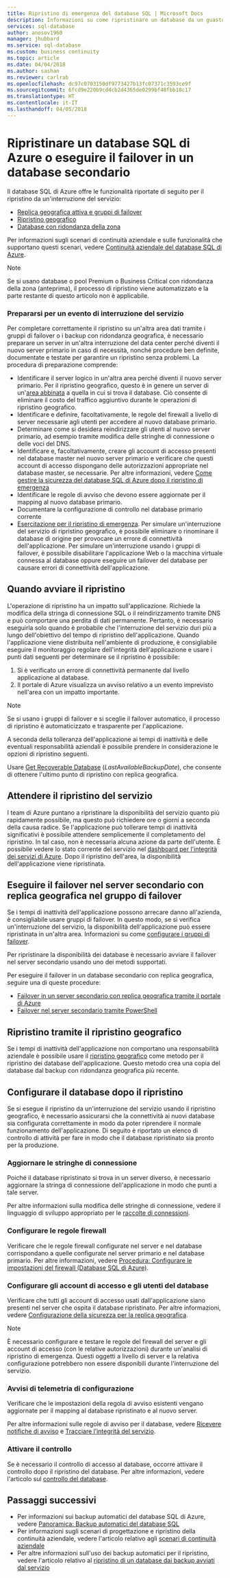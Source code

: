 ```yaml
---
title: Ripristino di emergenza del database SQL | Microsoft Docs
description: Informazioni su come ripristinare un database da un guasto o un'interruzione del servizio del data center a livello di area con le funzionalità di replica geografica attiva e ripristino geografico del database SQL.
services: sql-database
author: anosov1960
manager: jhubbard
ms.service: sql-database
ms.custom: business continuity
ms.topic: article
ms.date: 04/04/2018
ms.author: sashan
ms.reviewer: carlrab
ms.openlocfilehash: dc97c0703150df9773427b13fc07371c3593ce9f
ms.sourcegitcommit: 6fcd9e220b9cd4cb2d4365de0299bf48fbb18c17
ms.translationtype: HT
ms.contentlocale: it-IT
ms.lasthandoff: 04/05/2018
---
```

# <a name="restore-an-azure-sql-database-or-failover-to-a-secondary"></a>Ripristinare un database SQL di Azure o eseguire il failover in un database secondario
Il database SQL di Azure offre le funzionalità riportate di seguito per il ripristino da un'interruzione del servizio:

* [Replica geografica attiva e gruppi di failover](sql-database-geo-replication-overview.md)
* [Ripristino geografico](sql-database-recovery-using-backups.md#point-in-time-restore)
* [Database con ridondanza della zona](sql-database-high-availability.md)

Per informazioni sugli scenari di continuità aziendale e sulle funzionalità che supportano questi scenari, vedere [Continuità aziendale del database SQL di Azure](sql-database-business-continuity.md).

> [!NOTE]
> Se si usano database o pool Premium o Business Critical con ridondanza della zona (anteprima), il processo di ripristino viene automatizzato e la parte restante di questo articolo non è applicabile. 

### <a name="prepare-for-the-event-of-an-outage"></a>Prepararsi per un evento di interruzione del servizio
Per completare correttamente il ripristino su un'altra area dati tramite i gruppi di failover o i backup con ridondanza geografica, è necessario preparare un server in un'altra interruzione del data center perché diventi il nuovo server primario in caso di necessità, nonché procedure ben definite, documentate e testate per garantire un ripristino senza problemi. La procedura di preparazione comprende:

* Identificare il server logico in un'altra area perché diventi il nuovo server primario. Per il ripristino geografico, questo è in genere un server di un'[area abbinata](../best-practices-availability-paired-regions.md) a quella in cui si trova il database. Ciò consente di eliminare il costo del traffico aggiuntivo durante le operazioni di ripristino geografico.
* Identificare e definire, facoltativamente, le regole del firewall a livello di server necessarie agli utenti per accedere al nuovo database primario.
* Determinare come si desidera reindirizzare gli utenti al nuovo server primario, ad esempio tramite modifica delle stringhe di connessione o delle voci del DNS.
* Identificare e, facoltativamente, creare gli account di accesso presenti nel database master nel nuovo server primario e verificare che questi account di accesso dispongano delle autorizzazioni appropriate nel database master, se necessarie. Per altre informazioni, vedere [Come gestire la sicurezza del database SQL di Azure dopo il ripristino di emergenza](sql-database-geo-replication-security-config.md)
* Identificare le regole di avviso che devono essere aggiornate per il mapping al nuovo database primario.
* Documentare la configurazione di controllo nel database primario corrente
* [Esercitazione per il ripristino di emergenza](sql-database-disaster-recovery-drills.md). Per simulare un'interruzione del servizio di ripristino geografico, è possibile eliminare o rinominare il database di origine per provocare un errore di connettività dell'applicazione. Per simulare un'interruzione usando i gruppi di failover, è possibile disabilitare l'applicazione Web o la macchina virtuale connessa al database oppure eseguire un failover del database per causare errori di connettività dell'applicazione.

## <a name="when-to-initiate-recovery"></a>Quando avviare il ripristino
L'operazione di ripristino ha un impatto sull'applicazione. Richiede la modifica della stringa di connessione SQL o il reindirizzamento tramite DNS e può comportare una perdita di dati permanente. Pertanto, è necessario eseguirla solo quando è probabile che l'interruzione del servizio duri più a lungo dell'obiettivo del tempo di ripristino dell'applicazione. Quando l'applicazione viene distribuita nell'ambiente di produzione, è consigliabile eseguire il monitoraggio regolare dell'integrità dell'applicazione e usare i punti dati seguenti per determinare se il ripristino è possibile:

1. Si è verificato un errore di connettività permanente dal livello applicazione al database.
2. Il portale di Azure visualizza un avviso relativo a un evento imprevisto nell'area con un impatto importante.

> [!NOTE]
> Se si usano i gruppi di failover e si sceglie il failover automatico, il processo di ripristino è automaticizzato e trasparente per l'applicazione. 

A seconda della tolleranza dell'applicazione ai tempi di inattività e delle eventuali responsabilità aziendali è possibile prendere in considerazione le opzioni di ripristino seguenti.

Usare [Get Recoverable Database](https://msdn.microsoft.com/library/dn800985.aspx) (*LastAvailableBackupDate*), che consente di ottenere l'ultimo punto di ripristino con replica geografica.

## <a name="wait-for-service-recovery"></a>Attendere il ripristino del servizio
I team di Azure puntano a ripristinare la disponibilità del servizio quanto più rapidamente possibile, ma questo può richiedere ore o giorni a seconda della causa radice.  Se l'applicazione può tollerare tempi di inattività significativi è possibile attendere semplicemente il completamento del ripristino. In tal caso, non è necessaria alcuna azione da parte dell'utente. È possibile vedere lo stato corrente del servizio nel [dashboard per l'integrità dei servizi di Azure](https://azure.microsoft.com/status/). Dopo il ripristino dell'area, la disponibilità dell'applicazione viene ripristinata.

## <a name="fail-over-to-geo-replicated-secondary-server-in-the-failover-group"></a>Eseguire il failover nel server secondario con replica geografica nel gruppo di failover
Se i tempi di inattività dell'applicazione possono arrecare danno all'azienda, è consigliabile usare gruppi di failover. In questo modo, se si verifica un'interruzione del servizio, la disponibilità dell'applicazione può essere ripristinata in un'altra area. Informazioni su come [configurare i gruppi di failover](sql-database-geo-replication-portal.md).

Per ripristinare la disponibilità dei database è necessario avviare il failover nel server secondario usando uno dei metodi supportati.

Per eseguire il failover in un database secondario con replica geografica, seguire una di queste procedure:

* [Failover in un server secondario con replica geografica tramite il portale di Azure](sql-database-geo-replication-portal.md)
* [Failover nel server secondario tramite PowerShell](scripts/sql-database-setup-geodr-and-failover-database-powershell.md)

## <a name="recover-using-geo-restore"></a>Ripristino tramite il ripristino geografico
Se i tempi di inattività dell'applicazione non comportano una responsabilità aziendale è possibile usare il [ripristino geografico](sql-database-recovery-using-backups.md) come metodo per il ripristino dei database dell'applicazione. Questo metodo crea una copia del database dal backup con ridondanza geografica più recente.

## <a name="configure-your-database-after-recovery"></a>Configurare il database dopo il ripristino
Se si esegue il ripristino da un'interruzione del servizio usando il ripristino geografico, è necessario assicurarsi che la connettività ai nuovi database sia configurata correttamente in modo da poter riprendere il normale funzionamento dell'applicazione. Di seguito è riportato un elenco di controllo di attività per fare in modo che il database ripristinato sia pronto per la produzione.

### <a name="update-connection-strings"></a>Aggiornare le stringhe di connessione
Poiché il database ripristinato si trova in un server diverso, è necessario aggiornare la stringa di connessione dell'applicazione in modo che punti a tale server.

Per altre informazioni sulla modifica delle stringhe di connessione, vedere il linguaggio di sviluppo appropriato per le [raccolte di connessioni](sql-database-libraries.md).

### <a name="configure-firewall-rules"></a>Configurare le regole firewall
Verificare che le regole firewall configurate nel server e nel database corrispondano a quelle configurate nel server primario e nel database primario. Per altre informazioni, vedere [Procedura: Configurare le impostazioni del firewall (Database SQL di Azure)](sql-database-configure-firewall-settings.md).

### <a name="configure-logins-and-database-users"></a>Configurare gli account di accesso e gli utenti del database
Verificare che tutti gli account di accesso usati dall'applicazione siano presenti nel server che ospita il database ripristinato. Per altre informazioni, vedere [Configurazione della sicurezza per la replica geografica](sql-database-geo-replication-security-config.md).

> [!NOTE]
> È necessario configurare e testare le regole del firewall del server e gli account di accesso (con le relative autorizzazioni) durante un'analisi di ripristino di emergenza. Questi oggetti a livello di server e la relativa configurazione potrebbero non essere disponibili durante l'interruzione del servizio.
> 
> 

### <a name="setup-telemetry-alerts"></a>Avvisi di telemetria di configurazione
Verificare che le impostazioni della regola di avviso esistenti vengano aggiornate per il mapping al database ripristinato e al nuovo server.

Per altre informazioni sulle regole di avviso per il database, vedere [Ricevere notifiche di avviso](../monitoring-and-diagnostics/insights-receive-alert-notifications.md) e [Tracciare l’integrità del servizio](../monitoring-and-diagnostics/insights-service-health.md).

### <a name="enable-auditing"></a>Attivare il controllo
Se è necessario il controllo di accesso al database, occorre attivare il controllo dopo il ripristino del database. Per altre informazioni, vedere l'articolo sul [controllo del database](sql-database-auditing.md).

## <a name="next-steps"></a>Passaggi successivi
* Per informazioni sui backup automatici del database SQL di Azure, vedere [Panoramica: Backup automatici del database SQL](sql-database-automated-backups.md)
* Per informazioni sugli scenari di progettazione e ripristino della continuità aziendale, vedere l'articolo relativo agli [scenari di continuità aziendale](sql-database-business-continuity.md)
* Per altre informazioni sull'uso dei backup automatici per il ripristino, vedere l'articolo relativo al [ripristino di un database dai backup avviati dal servizio](sql-database-recovery-using-backups.md)

